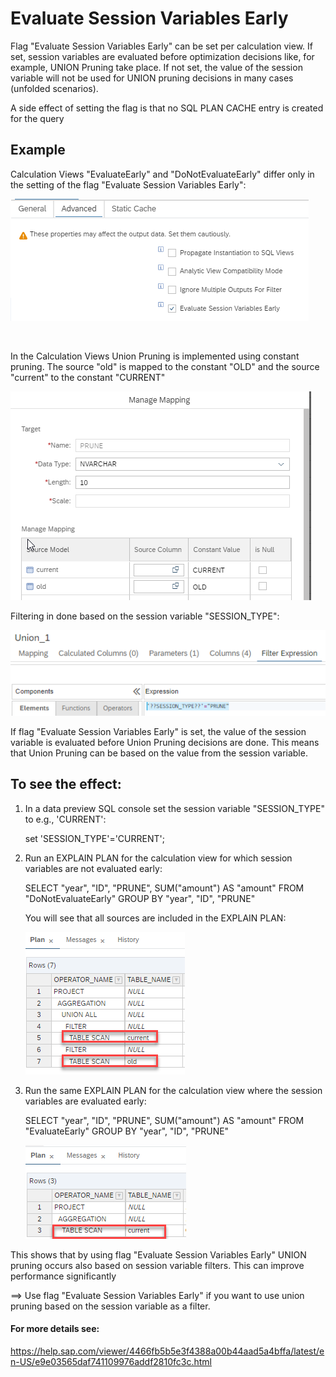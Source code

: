 # Evaluate Session Variables Early

Flag "Evaluate Session Variables Early" can be set per calculation view. If set, session variables are evaluated before optimization decisions like, for example, UNION Pruning take place. If not set, the value of the session variable will not be used for UNION pruning decisions in many cases (unfolded scenarios).

A side effect of setting the flag is that no SQL PLAN CACHE entry is created for the query

## Example
Calculation Views "EvaluateEarly" and "DoNotEvaluateEarly" differ only in the setting of the flag "Evaluate Session Variables Early":

![Flag Evaluate Session Variables Early](./screenshots/EvaluateEarly.png)

</br>

In the Calculation Views Union Pruning is implemented using constant pruning. The source "old" is mapped to the constant "OLD" and the source "current" to the constant "CURRENT"
</br>

![constant mapping](./screenshots/constantMapping.png)

Filtering in done based on the session variable "SESSION_TYPE":


![filtering based on session variable](./screenshots/Filtering.png)

If flag "Evaluate Session Variables Early" is set, the value of the session variable is evaluated before Union Pruning decisions are done. This means that Union Pruning can be based on the value from the session variable.

## To see the effect:

<ol>
<li> In a data preview SQL console set the session variable "SESSION_TYPE" to e.g., 'CURRENT':

set 'SESSION_TYPE'='CURRENT';
<li> Run an EXPLAIN PLAN for the calculation view for which session variables are not evaluated early:

SELECT 
	"year",
	"ID",
	"PRUNE",
	SUM("amount") AS "amount"
FROM "DoNotEvaluateEarly"
GROUP BY "year", "ID", "PRUNE"

You will see that all sources are included in the EXPLAIN PLAN:

![Explain do not evaluate early](./screenshots/ExplainPlanDoNotEvaluateEarly.png)

<li> Run the same EXPLAIN PLAN for the calculation view where the session variables are evaluated early:


SELECT 
	"year",
	"ID",
	"PRUNE",
	SUM("amount") AS "amount"
FROM "EvaluateEarly"
GROUP BY "year", "ID", "PRUNE"

![Explain evaluate early](./screenshots/ExplainPlanEvaluateEarly.png)

</ol>

This shows that by using flag "Evaluate Session Variables Early" UNION pruning occurs also based on session variable filters. This can improve performance significantly

==> Use flag "Evaluate Session Variables Early" if you want to use union pruning based on the session variable as a filter.

#### For more details see:
https://help.sap.com/viewer/4466fb5b5e3f4388a00b44aad5a4bffa/latest/en-US/e9e03565daf741109976addf2810fc3c.html